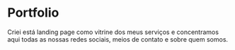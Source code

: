 # Portfolio
Criei está landing page como vitrine dos meus serviços e concentramos aqui todas as nossas redes sociais, meios de contato e sobre quem somos.
